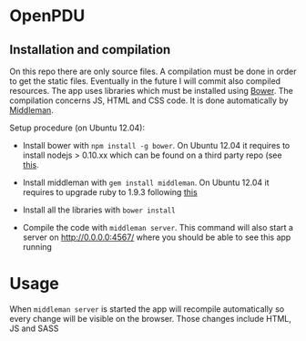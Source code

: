 #  OpenPDU

## Installation and compilation
On this repo there are only source files. A compilation must be done in order to get the static files.
Eventually in the future I will commit also compiled resources. The app uses libraries which must be installed using [Bower](http://bower.io "Bower"). 
The compilation concerns JS, HTML and CSS code. It is done automatically by [Middleman](http://middlemanapp.com// "Middleman").

Setup procedure (on Ubuntu 12.04):

*	Install bower with `npm install -g bower`. On Ubuntu 12.04 it requires to install nodejs > 0.10.xx which can be found on a third party repo (see [this](https://github.com/joyent/node/wiki/Installing-Node.js-via-package-manager#ubuntu-mint). 

*	Install middleman with `gem install middleman`. On Ubuntu 12.04 it requires to upgrade ruby to 1.9.3 following [this](http://leonard.io/blog/2012/05/installing-ruby-1-9-3-on-ubuntu-12-04-precise-pengolin/)

*	Install all the libraries with `bower install`
*	Compile the code with `middleman server`. This command will also start a server on http://0.0.0.0:4567/ where you should be able to see this app running 

# Usage
When `middleman server` is started the app will recompile automatically so every change will be visible on the browser.
Those changes include HTML, JS and SASS
